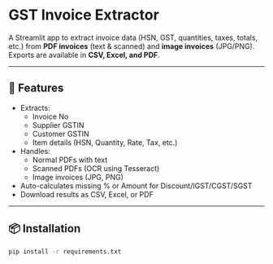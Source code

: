 # GST Invoice Extractor

A Streamlit app to extract invoice data (HSN, GST, quantities, taxes, totals, etc.)
from **PDF invoices** (text & scanned) and **image invoices** (JPG/PNG).
Exports are available in **CSV, Excel, and PDF**.

---

## 🚀 Features
- Extracts:
  - Invoice No
  - Supplier GSTIN
  - Customer GSTIN
  - Item details (HSN, Quantity, Rate, Tax, etc.)
- Handles:
  - Normal PDFs with text
  - Scanned PDFs (OCR using Tesseract)
  - Image invoices (JPG, PNG)
- Auto-calculates missing % or Amount for Discount/IGST/CGST/SGST
- Download results as CSV, Excel, or PDF

---

## 📦 Installation
```bash
pip install -r requirements.txt
